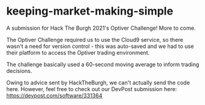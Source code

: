 # keeping-market-making-simple
A submission for Hack The Burgh 2021's Optiver Challenge! More to come.

The Optiver Challenge required us to use the Cloud9 service, so there wasn't a need for version control - this was auto-saved and we had to use their platform to access the Optiver trading environment.

The challenge basically used a 60-second moving average to inform trading decisions.

Owing to advice sent by HackTheBurgh, we can't actually send the code here. However, feel free to check out our DevPost submission here: https://devpost.com/software/331364
